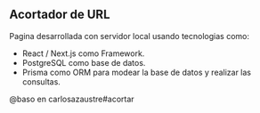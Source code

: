 ## Acortador de URL

Pagina desarrollada con servidor local usando tecnologias como:

* React / Next.js como Framework.
* PostgreSQL como base de datos.
* Prisma  como ORM para modear la base de datos y realizar las consultas.

@baso en carlosazaustre#acortar
